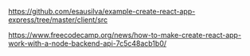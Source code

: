 https://github.com/esausilva/example-create-react-app-express/tree/master/client/src


https://www.freecodecamp.org/news/how-to-make-create-react-app-work-with-a-node-backend-api-7c5c48acb1b0/
